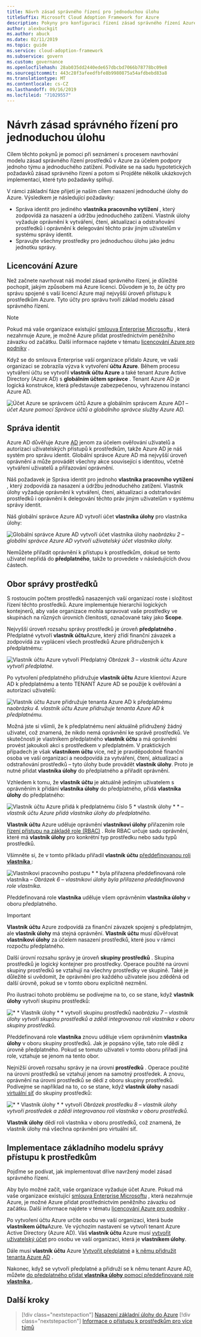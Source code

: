 ```yaml
---
title: Návrh zásad správného řízení pro jednoduchou úlohu
titleSuffix: Microsoft Cloud Adoption Framework for Azure
description: Pokyny pro konfiguraci řízení zásad správného řízení Azure, aby uživatel mohl nasadit jednoduchou úlohu.
author: alexbuckgit
ms.author: abuck
ms.date: 02/11/2019
ms.topic: guide
ms.service: cloud-adoption-framework
ms.subservice: govern
ms.custom: governance
ms.openlocfilehash: 28ab035dd2440ede657dbcbd7066b78778bc09e8
ms.sourcegitcommit: 443c28f3afeedfbfe8b9980875a54afdbebd83a8
ms.translationtype: MT
ms.contentlocale: cs-CZ
ms.lasthandoff: 09/16/2019
ms.locfileid: "71029557"
---
```

# <a name="governance-design-for-a-simple-workload"></a>Návrh zásad správného řízení pro jednoduchou úlohu

Cílem těchto pokynů je pomoci při seznámení s procesem navrhování modelu zásad správného řízení prostředků v Azure za účelem podpory jednoho týmu a jednoduchého zatížení. Podíváte se na sadu hypotetických požadavků zásad správného řízení a potom si Projděte několik ukázkových implementací, které tyto požadavky splňují.

V rámci základní fáze přijetí je naším cílem nasazení jednoduché úlohy do Azure. Výsledkem je následující požadavky:

- Správa identit pro jediného **vlastníka pracovního vytížení** , který zodpovídá za nasazení a údržbu jednoduchého zatížení. Vlastník úlohy vyžaduje oprávnění k vytváření, čtení, aktualizaci a odstraňování prostředků i oprávnění k delegování těchto práv jiným uživatelům v systému správy identit.
- Spravujte všechny prostředky pro jednoduchou úlohu jako jednu jednotku správy.

## <a name="licensing-azure"></a>Licencování Azure

Než začnete navrhovat náš model zásad správného řízení, je důležité pochopit, jakým způsobem má Azure licenci. Důvodem je to, že účty pro správu spojené s vaší licencí Azure mají nejvyšší úroveň přístupu k prostředkům Azure. Tyto účty pro správu tvoří základ modelu zásad správného řízení.

> [!NOTE]
> Pokud má vaše organizace existující [smlouva Enterprise Microsoftu](https://www.microsoft.com/licensing/licensing-programs/enterprise.aspx) , která nezahrnuje Azure, je možné Azure přidat prostřednictvím peněžního závazku od začátku. Další informace najdete v tématu [licencování Azure pro podniky](https://azure.microsoft.com/pricing/enterprise-agreement) .

Když se do smlouva Enterprise vaší organizace přidalo Azure, ve vaší organizaci se zobrazila výzva k vytvoření **účtu Azure**. Během procesu vytváření účtu se vytvořil **vlastník účtu Azure** a také tenant Azure Active Directory (Azure AD) s **globálním účtem správce** . Tenant Azure AD je logická konstrukce, která představuje zabezpečenou, vyhrazenou instanci Azure AD.

![Účet Azure se správcem účtů Azure a globálním správcem](../../_images/govern/design/governance-3-0.png)
Azure AD*1 – účet Azure pomocí Správce účtů a globálního správce služby Azure AD.*

## <a name="identity-management"></a>Správa identit

Azure AD důvěřuje Azure [AD](https://docs.microsoft.com/azure/active-directory) jenom za účelem ověřování uživatelů a autorizaci uživatelských přístupů k prostředkům, takže Azure AD je náš systém pro správu identit. Globální správce Azure AD má nejvyšší úroveň oprávnění a může provádět všechny akce související s identitou, včetně vytváření uživatelů a přiřazování oprávnění.

Náš požadavek je Správa identit pro jednoho **vlastníka pracovního vytížení** , který zodpovídá za nasazení a údržbu jednoduchého zatížení. Vlastník úlohy vyžaduje oprávnění k vytváření, čtení, aktualizaci a odstraňování prostředků i oprávnění k delegování těchto práv jiným uživatelům v systému správy identit.

Náš globální správce Azure AD vytvoří účet **vlastníka úlohy** pro vlastníka úlohy:

![Globální správce Azure AD vytvoří účet](../../_images/govern/design/governance-1-2.png)
vlastníka úlohy na*obrázku 2 – globální správce Azure AD vytvoří uživatelský účet vlastníka úlohy.*

Nemůžete přiřadit oprávnění k přístupu k prostředkům, dokud se tento uživatel nepřidá do **předplatného**, takže to provedete v následujících dvou částech.

## <a name="resource-management-scope"></a>Obor správy prostředků

S rostoucím počtem prostředků nasazených vaší organizací roste i složitost řízení těchto prostředků. Azure implementuje hierarchii logických kontejnerů, aby vaše organizace mohla spravovat vaše prostředky ve skupinách na různých úrovních členitosti, označované taky jako **Scope**.

Nejvyšší úroveň rozsahu správy prostředků je úroveň **předplatného** . Předplatné vytvoří **vlastník účtu**Azure, který zřídí finanční závazek a zodpovídá za vyplácení všech prostředků Azure přidružených k předplatnému:

![Vlastník účtu Azure vytvoří Předplatný](../../_images/govern/design/governance-1-3.png)
*Obrázek 3 – vlastník účtu Azure vytvoří předplatné.*

Po vytvoření předplatného přidružuje **vlastník účtu** Azure klientovi Azure AD k předplatnému a tento TENANT Azure AD se použije k ověřování a autorizaci uživatelů:

![Vlastník účtu Azure přidružuje tenanta Azure AD k předplatnému](../../_images/govern/design/governance-1-4.png)
na*obrázku 4. vlastník účtu Azure přidružuje tenanta Azure AD k předplatnému.*

Možná jste si všimli, že k předplatnému není aktuálně přidružený žádný uživatel, což znamená, že nikdo nemá oprávnění ke správě prostředků. Ve skutečnosti je vlastníkem předplatného **vlastník účtu** a má oprávnění provést jakoukoli akci s prostředkem v předplatném. V praktických případech je však **vlastníkem účtu** více, než je pravděpodobně finanční osoba ve vaší organizaci a neodpovídá za vytváření, čtení, aktualizaci a odstraňování prostředků – tyto úlohy bude provádět **vlastník úlohy**. Proto je nutné přidat **vlastníka úlohy** do předplatného a přiřadit oprávnění.

Vzhledem k tomu, že **vlastník účtu** je aktuálně jediným uživatelem s oprávněním k přidání **vlastníka úlohy** do předplatného, přidá **vlastníka úlohy** do předplatného:

![Vlastník účtu Azure přidá k předplatnému](../../_images/govern/design/governance-1-5.png)
číslo 5 * vlastník úlohy * * *– vlastník účtu Azure přidá vlastníka úlohy do předplatného.*

**Vlastník účtu** Azure uděluje oprávnění **vlastníkovi úlohy** přiřazením role [řízení přístupu na základě role (RBAC)](https://docs.microsoft.com/azure/role-based-access-control) . Role RBAC určuje sadu oprávnění, které má **vlastník úlohy** pro konkrétní typ prostředku nebo sadu typů prostředků.

Všimněte si, že v tomto příkladu přiřadil **vlastník účtu** [předdefinovanou roli **vlastníka** ](https://docs.microsoft.com/azure/role-based-access-control/built-in-roles#owner):

![Vlastníkovi pracovního postupu * * byla přiřazena předdefinovaná role](../../_images/govern/design/governance-1-6.png)
vlastníka *– Obrázek 6 – vlastníkovi úlohy byla přiřazena předdefinovaná role vlastníka.*

Předdefinovaná role **vlastníka** uděluje všem oprávněním **vlastníka úlohy** v oboru předplatného.

> [!IMPORTANT]
> **Vlastník účtu** Azure zodpovídá za finanční závazek spojený s předplatným, ale **vlastník úlohy** má stejná oprávnění. **Vlastník účtu** musí důvěřovat **vlastníkovi úlohy** za účelem nasazení prostředků, které jsou v rámci rozpočtu předplatného.

Další úrovní rozsahu správy je úroveň **skupiny prostředků** . Skupina prostředků je logický kontejner pro prostředky. Operace použité na úrovni skupiny prostředků se vztahují na všechny prostředky ve skupině. Také je důležité si uvědomit, že oprávnění pro každého uživatele jsou zděděná od další úrovně, pokud se v tomto oboru explicitně nezmění.

Pro ilustraci tohoto problému se podívejme na to, co se stane, když **vlastník úlohy** vytvoří skupinu prostředků:

![* * Vlastník úlohy * * vytvoří skupinu](../../_images/govern/design/governance-1-7.png)
prostředků na*obrázku 7 – vlastník úlohy vytvoří skupinu prostředků a zdědí integrovanou roli vlastníka v oboru skupiny prostředků.*

Předdefinovaná role **vlastníka** znovu uděluje všem oprávněním **vlastníka úlohy** v oboru skupiny prostředků. Jak je popsáno výše, tato role dědí z úrovně předplatného. Pokud se tomuto uživateli v tomto oboru přiřadí jiná role, vztahuje se jenom na tento obor.

Nejnižší úroveň rozsahu správy je na úrovni **prostředků** . Operace použité na úrovni prostředků se vztahují jenom na samotný prostředek. A znovu, oprávnění na úrovni prostředků se dědí z oboru skupiny prostředků. Podívejme se například na to, co se stane, když **vlastník úlohy** nasadí [virtuální síť](https://docs.microsoft.com/azure/virtual-network/virtual-networks-overview) do skupiny prostředků:

![* * Vlastník úlohy * * vytvoří](../../_images/govern/design/governance-1-8.png)
*Obrázek prostředku 8 – vlastník úlohy vytvoří prostředek a zdědí integrovanou roli vlastníka v oboru prostředků.*

**Vlastník úlohy** dědí roli vlastníka v oboru prostředků, což znamená, že vlastník úlohy má všechna oprávnění pro virtuální síť.

## <a name="implementing-the-basic-resource-access-management-model"></a>Implementace základního modelu správy přístupu k prostředkům

Pojďme se podívat, jak implementovat dříve navržený model zásad správného řízení.

Aby bylo možné začít, vaše organizace vyžaduje účet Azure. Pokud má vaše organizace existující [smlouva Enterprise Microsoftu](https://www.microsoft.com/licensing/licensing-programs/enterprise.aspx) , která nezahrnuje Azure, je možné Azure přidat prostřednictvím peněžního závazku od začátku. Další informace najdete v tématu [licencování Azure pro podniky](https://azure.microsoft.com/pricing/enterprise-agreement) .

Po vytvoření účtu Azure určíte osobu ve vaší organizaci, která bude **vlastníkem účtu**Azure. Ve výchozím nastavení se vytvoří tenant Azure Active Directory (Azure AD). Váš **vlastník účtu** Azure musí [vytvořit uživatelský účet](https://docs.microsoft.com/azure/active-directory/add-users-azure-active-directory) pro osobu ve vaší organizaci, která je **vlastníkem úlohy**.

Dále musí **vlastník účtu** Azure [Vytvořit předplatné](https://docs.microsoft.com/partner-center/create-a-new-subscription) a [k němu přidružit tenanta Azure AD](https://docs.microsoft.com/azure/active-directory/fundamentals/active-directory-how-subscriptions-associated-directory) .

Nakonec, když se vytvoří předplatné a přidruží se k němu tenant Azure AD, můžete [do předplatného přidat **vlastníka úlohy** pomocí předdefinované role **vlastníka** ](https://docs.microsoft.com/azure/billing/billing-add-change-azure-subscription-administrator#assign-a-user-as-an-administrator-of-a-subscription).

## <a name="next-steps"></a>Další kroky

> [!div class="nextstepaction"]
> [Nasazení základní úlohy do Azure](../../infrastructure/virtual-machines/basic-workload.md)
> [!div class="nextstepaction"]
> [Informace o přístupu k prostředkům pro více týmů](./governance-multiple-teams.md)
